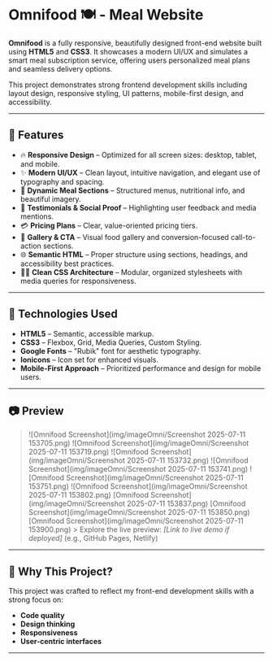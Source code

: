 # Omnifood 🍽️ - Meal Website

**Omnifood** is a fully responsive, beautifully designed front-end website built using **HTML5** and **CSS3**. It showcases a modern UI/UX and simulates a smart meal subscription service, offering users personalized meal plans and seamless delivery options.

This project demonstrates strong frontend development skills including layout design, responsive styling, UI patterns, mobile-first design, and accessibility.

---

## 🚀 Features

- 🔥 **Responsive Design** – Optimized for all screen sizes: desktop, tablet, and mobile.
- ✨ **Modern UI/UX** – Clean layout, intuitive navigation, and elegant use of typography and spacing.
- 🥗 **Dynamic Meal Sections** – Structured menus, nutritional info, and beautiful imagery.
- 👥 **Testimonials & Social Proof** – Highlighting user feedback and media mentions.
- 💳 **Pricing Plans** – Clear, value-oriented pricing tiers.
- 📸 **Gallery & CTA** – Visual food gallery and conversion-focused call-to-action sections.
- 🌐 **Semantic HTML** – Proper structure using sections, headings, and accessibility best practices.
- 🧑‍💻 **Clean CSS Architecture** – Modular, organized stylesheets with media queries for responsiveness.

---

## 📁 Technologies Used

- **HTML5** – Semantic, accessible markup.
- **CSS3** – Flexbox, Grid, Media Queries, Custom Styling.
- **Google Fonts** – "Rubik" font for aesthetic typography.
- **Ionicons** – Icon set for enhanced visuals.
- **Mobile-First Approach** – Prioritized performance and design for mobile users.

---

## 📷 Preview

> ![Omnifood Screenshot](img/imageOmni/Screenshot 2025-07-11 153705.png)
> ![Omnifood Screenshot](img/imageOmni/Screenshot 2025-07-11 153719.png)
> ![Omnifood Screenshot](img/imageOmni/Screenshot 2025-07-11 153732.png)
> ![Omnifood Screenshot](img/imageOmni/Screenshot 2025-07-11 153741.png)
> ![Omnifood Screenshot](img/imageOmni/Screenshot 2025-07-11 153751.png)
> ![Omnifood Screenshot](img/imageOmni/Screenshot 2025-07-11 153802.png)
> [Omnifood Screenshot](img/imageOmni/Screenshot 2025-07-11 153837.png)
> [Omnifood Screenshot](img/imageOmni/Screenshot 2025-07-11 153850.png)
> [Omnifood Screenshot](img/imageOmni/Screenshot 2025-07-11 153900.png) >
> Explore the live preview: _[Link to live demo if deployed]_ (e.g., GitHub Pages, Netlify)

---

## 💼 Why This Project?

This project was crafted to reflect my front-end development skills with a strong focus on:

- **Code quality**
- **Design thinking**
- **Responsiveness**
- **User-centric interfaces**

---
